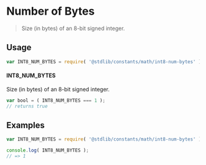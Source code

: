 # Number of Bytes

> Size (in bytes) of an 8-bit signed integer.

<section class="usage">

## Usage

```javascript
var INT8_NUM_BYTES = require( '@stdlib/constants/math/int8-num-bytes' );
```

#### INT8_NUM_BYTES

Size (in bytes) of an 8-bit signed integer.

```javascript
var bool = ( INT8_NUM_BYTES === 1 );
// returns true
```

</section>

<!-- /.usage -->

<section class="examples">

## Examples

<!-- TODO: better example -->

<!-- eslint no-undef: "error" -->

```javascript
var INT8_NUM_BYTES = require( '@stdlib/constants/math/int8-num-bytes' );

console.log( INT8_NUM_BYTES );
// => 1
```

</section>

<!-- /.examples -->

<section class="links">

</section>

<!-- /.links -->
